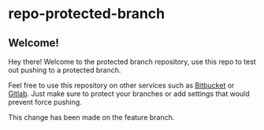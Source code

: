 # repo-protected-branch

## Welcome!

Hey there! Welcome to the protected branch repository, use this repo to test out pushing to a protected branch.


Feel free to use this repository on other services such as [Bitbucket](bitbucket.org) or [Gitlab](gitlab.com). Just make sure to protect your branches or add settings that would prevent force pushing.


This change has been made on the feature branch.
